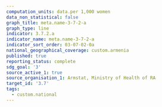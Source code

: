 ```yaml
---
computation_units: data.per 1,000 women
data_non_statistical: false
graph_title: meta.name-3-7-2-a
graph_type: line
indicator: 3.7.2.a
indicator_name: meta.name-3-7-2-a
indicator_sort_order: 03-07-02-0a
national_geographical_coverage: custom.armenia
published: true
reporting_status: complete
sdg_goal: '3'
source_active_1: true
source_organisation_1: Armstat, Ministry of Health of RA
target_id: '3.7'
tags:
  - custom.national
---
```

